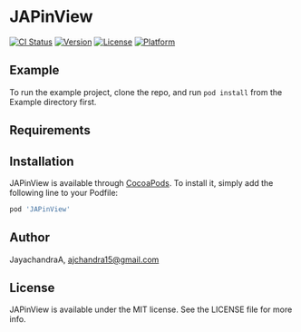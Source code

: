 # JAPinView

[![CI Status](https://img.shields.io/travis/JayachandraA/JAPinView.svg?style=flat)](https://travis-ci.org/JayachandraA/JAPinView)
[![Version](https://img.shields.io/cocoapods/v/JAPinView.svg?style=flat)](https://cocoapods.org/pods/JAPinView)
[![License](https://img.shields.io/cocoapods/l/JAPinView.svg?style=flat)](https://cocoapods.org/pods/JAPinView)
[![Platform](https://img.shields.io/cocoapods/p/JAPinView.svg?style=flat)](https://cocoapods.org/pods/JAPinView)

## Example

To run the example project, clone the repo, and run `pod install` from the Example directory first.

## Requirements

## Installation

JAPinView is available through [CocoaPods](https://cocoapods.org). To install
it, simply add the following line to your Podfile:

```ruby
pod 'JAPinView'
```

## Author

JayachandraA, ajchandra15@gmail.com

## License

JAPinView is available under the MIT license. See the LICENSE file for more info.
